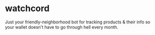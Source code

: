 # watchcord
Just your friendly-neighborhood bot for tracking products &amp; their info so your wallet doesn't have to go through hell every month.
